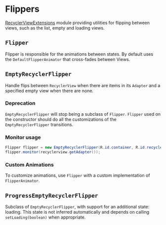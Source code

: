 # Flippers

[RecyclerViewExtensions](https://github.com/Doist/RecyclerViewExtensions) module providing utilities for flipping between views, such as the list, empty and loading views.

## `Flipper`

Flipper is responsible for the animations between states. By default uses the `DefaultFlipperAnimator` that cross-fades between Views.

## `EmptyRecyclerFlipper`

Handle flips between `RecyclerView` when there are items in its `Adapter` and a specified empty view when there are none.

### Deprecation

`EmptyRecyclerFlipper` will stop being a subclass of `Flipper`. `Flipper` used on the constructor should do all the customizations of the `EmptyRecyclerFlipper` transitions.

### Monitor usage

```java
Flipper flipper = new EmptyRecyclerFlipper(R.id.container, R.id.recycler, R.id.empty);
flipper.monitor(recyclerview.getAdapter());
```

### Custom Animations

To customize animations, use `Flipper` with a custom implementation of `FlipperAnimator`.

## `ProgressEmptyRecyclerFlipper`

Subclass of `EmptyRecyclerFlipper`, with support for an additional state: loading. This state is not inferred automatically and depends on calling `setLoading(boolean)` when appropriate.
